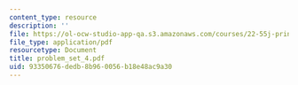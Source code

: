 ```yaml
---
content_type: resource
description: ''
file: https://ol-ocw-studio-app-qa.s3.amazonaws.com/courses/22-55j-principles-of-radiation-interactions-fall-2004/93350676dedb8b960056b18e48ac9a30_problem_set_4.pdf
file_type: application/pdf
resourcetype: Document
title: problem_set_4.pdf
uid: 93350676-dedb-8b96-0056-b18e48ac9a30
---
```

